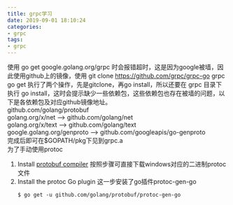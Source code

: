 ```yaml
---
title: grpc学习
date: 2019-09-01 18:10:24
categories:
- grpc
tags: 
- grpc
---
```


使用 go get google.golang.org/grpc 时会报错超时，这是因为google被墙，因此使用github上的镜像，使用 git clone https://github.com/grpc/grpc-go grpc  
go get 执行了两个操作，先是gitclone，再go install，所以还要在 grpc 目录下执行 go install，这时会提示缺少一些依赖包，这些依赖包也存在被墙的问题，以下是各依赖包及对应github镜像地址。  
github.com/golang/protobuf  
golang.org/x/net --> github.com/golang/net  
golang.org/x/text --> github.com/golang/text  
google.golang.org/genproto --> github.com/googleapis/go-genproto  
完成后即可在$GOPATH/pkg下见到grpc.a  
为了手动使用protoc  
1. Install [protobuf compiler](https://github.com/google/protobuf/blob/master/README.md#protocol-compiler-installation)
按照步骤可直接下载windows对应的二进制protoc文件
1. Install the protoc Go plugin
这一步安装了go插件protoc-gen-go
   ```
   $ go get -u github.com/golang/protobuf/protoc-gen-go